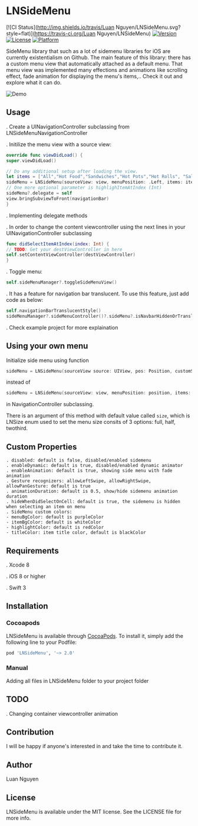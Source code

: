 # LNSideMenu

[![CI Status](http://img.shields.io/travis/Luan Nguyen/LNSideMenu.svg?style=flat)](https://travis-ci.org/Luan Nguyen/LNSideMenu)
[![Version](https://img.shields.io/cocoapods/v/LNSideMenu.svg?style=flat)](http://cocoapods.org/pods/LNSideMenu)
[![License](https://img.shields.io/cocoapods/l/LNSideMenu.svg?style=flat)](http://cocoapods.org/pods/LNSideMenu)
[![Platform](https://img.shields.io/cocoapods/p/LNSideMenu.svg?style=flat)](http://cocoapods.org/pods/LNSideMenu)

SideMenu library that such as a lot of sidemenu libraries for iOS are currently existentialism on Github. The main feature of this library: there has a custom menu view that automatically attached as a default menu. That menu view was implemented many effections and animations like scrolling effect, fade animation for displaying the menu's items,..
Check it out and explore what it can do.

![Demo](https://cloud.githubusercontent.com/assets/13121441/17392464/bc836378-5a47-11e6-87e3-0ca9aad0f8a7.gif)

## Usage

. Create a UINavigationController subclassing from LNSideMenuNavigationController

. Initilize the menu view with a source view:
```swift
override func viewDidLoad() {
super.viewDidLoad()

// Do any additional setup after loading the view.
let items = ["All","Hot Food","Sandwiches","Hot Pots","Hot Rolls", "Salads","Pies","Dessrts","Drinks","Breakfast","Cookies","Lunch"]
sideMenu = LNSideMenu(sourceView: view, menuPosition: .Left, items: items)
// One more optional parameter is highlighItemAtIndex (Int)
sideMenu?.delegate = self
view.bringSubviewToFront(navigationBar)
}
```
. Implementing delegate methods

. In order to change the content viewcontroller using the next lines in your UINavigationController subclassing

```swift
func didSelectItemAtIndex(index: Int) {
// TODO: Get your destViewController in here
self.setContentViewController(destViewController)
}
```

. Toggle menu:

```swift
self.sideMenuManager?.toggleSideMenuView()
```

. It has a feature for navigation bar translucent. To use this feature, just add code as below:
```swift
self.navigationBarTranslucentStyle()
sideMenuManager?.sideMenuController()?.sideMenu?.isNavbarHiddenOrTranslucent = true
```

. Check example project for more explaination

## Using your own menu

Initialize side menu using function 
```swift 
sideMenu = LNSideMenu(sourceView source: UIView, pos: Position, customSideMenu: UIViewController)
``` 
instead of 
```swift 
sideMenu = LNSideMenu(sourceView: view, menuPosition: position, items: items!)
``` 
in NavigationController subclassing.

There is an argument of this method with default value called ``size``, which is LNSize enum used to set the menu size consits of 3 options: full, half, twothird.

## Custom Properties
```
. disabled: default is false, disabled/enabled sidemenu
. enableDynamic: default is true, disabled/enabled dynamic animator
. enableAnimation: default is true, showing side menu with fade animation
. Gesture recognizers: allowLeftSwipe, allowRightSwipe, allowPanGesture: default is true
. animationDuration: default is 0.5, show/hide sidemenu animation duration
. hideWhenDidSelectOnCell: default is true, the sidemenu is hidden when selecting an item on menu
. SideMenu custom colors: 
- menuBgColor: default is purpleColor
- itemBgColor: default is whiteColor
- highlightColor: default is redColor
- titleColor: item title color, default is blackColor
```

## Requirements
. Xcode 8

. iOS 8 or higher

. Swift 3

## Installation

### Cocoapods

LNSideMenu is available through [CocoaPods](http://cocoapods.org). To install
it, simply add the following line to your Podfile:

```ruby
pod 'LNSideMenu', '~> 2.0'
```

### Manual

Adding all files in LNSideMenu folder to your project folder

## TODO

. Changing container viewcontroller animation

## Contribution

I will be happy if anyone's interested in and take the time to contribute it.

## Author

Luan Nguyen

## License

LNSideMenu is available under the MIT license. See the LICENSE file for more info.
